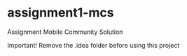# assignment1-mcs
Assignment Mobile Community Solution

Important!
Remove the .idea folder before using this project
